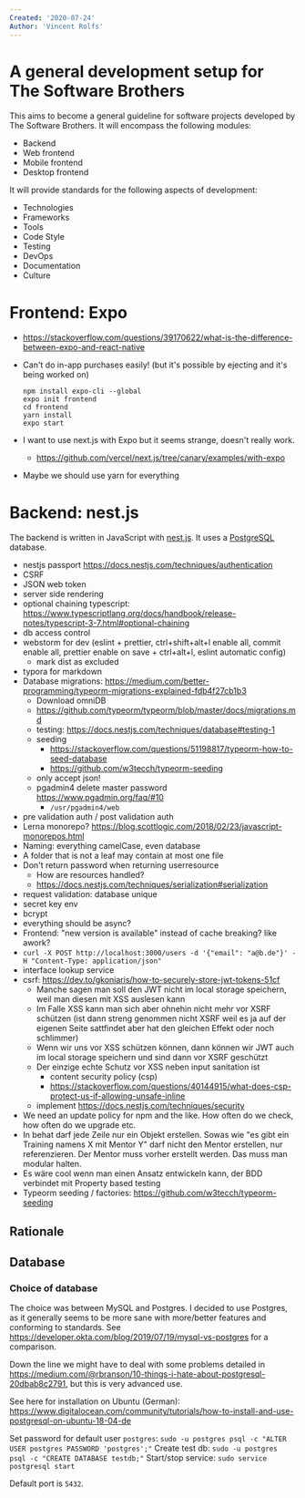 ```yaml
---
Created: '2020-07-24'
Author: 'Vincent Rolfs'
---
```


# A general development setup for The Software Brothers

This aims to become a general guideline for software projects developed by The Software Brothers. It will encompass the following modules:

- Backend
- Web frontend
- Mobile frontend
- Desktop frontend

It will provide standards for the following aspects of development:

- Technologies
- Frameworks
- Tools
- Code Style
- Testing
- DevOps
- Documentation
- Culture

# Frontend: Expo

- https://stackoverflow.com/questions/39170622/what-is-the-difference-between-expo-and-react-native

- Can't do in-app purchases easily! (but it's possible by ejecting and it's being worked on)

  ```
  npm install expo-cli --global
  expo init frontend
  cd frontend
  yarn install
  expo start
  ```

- I want to use next.js with Expo but it seems strange, doesn't really work.

  - https://github.com/vercel/next.js/tree/canary/examples/with-expo

- Maybe we should use yarn for everything

# Backend: nest.js

The backend is written in JavaScript with [nest.js](https://nestjs.com/). It uses a [PostgreSQL](https://www.postgresql.org/) database.

- nestjs passport https://docs.nestjs.com/techniques/authentication
- CSRF
- JSON web token
- server side rendering
- optional chaining typescript: https://www.typescriptlang.org/docs/handbook/release-notes/typescript-3-7.html#optional-chaining
- db access control
- webstorm for dev (eslint + prettier, ctrl+shift+alt+l enable all, commit enable all, prettier enable on save + ctrl+alt+l, eslint automatic config)
  - mark dist as excluded
- typora for markdown
- Database migrations: https://medium.com/better-programming/typeorm-migrations-explained-fdb4f27cb1b3
  - Download omniDB
  - https://github.com/typeorm/typeorm/blob/master/docs/migrations.md
  - testing: https://docs.nestjs.com/techniques/database#testing-1
  - seeding
    - https://stackoverflow.com/questions/51198817/typeorm-how-to-seed-database
    - https://github.com/w3tecch/typeorm-seeding
  - only accept json!
  - pgadmin4 delete master password https://www.pgadmin.org/faq/#10
    - `/usr/pgadmin4/web`
- pre validation auth / post validation auth
- Lerna monorepo? https://blog.scottlogic.com/2018/02/23/javascript-monorepos.html
- Naming: everything camelCase, even database
- A folder that is not a leaf may contain at most one file
- Don't return password when returning userresource
  - How are resources handled?
  - https://docs.nestjs.com/techniques/serialization#serialization
- request validation: database unique
- secret key env
- bcrypt
- everything should be async?
- Frontend: "new version is available" instead of cache breaking? like awork?
- `curl -X POST http://localhost:3000/users -d '{"email": "a@b.de"}' -H "Content-Type: application/json"`
- interface lookup service
- csrf: https://dev.to/gkoniaris/how-to-securely-store-jwt-tokens-51cf
  - Manche sagen man soll den JWT nicht im local storage speichern, weil man diesen mit XSS auslesen kann
  - Im Falle XSS kann man sich aber ohnehin nicht mehr vor XSRF schützen (ist dann streng genommen nicht XSRF weil es ja auf der eigenen Seite sattfindet aber hat den gleichen Effekt oder noch schlimmer)
  - Wenn wir uns vor XSS schützen können, dann können wir JWT auch im local storage speichern und sind dann vor XSRF geschützt
  - Der einzige echte Schutz vor XSS neben input sanitation ist
    - content security policy (csp)
    - https://stackoverflow.com/questions/40144915/what-does-csp-protect-us-if-allowing-unsafe-inline
  - implement https://docs.nestjs.com/techniques/security
- We need an update policy for npm and the like. How often do we check, how often do we upgrade etc.
- In behat darf jede Zeile nur ein Objekt erstellen. Sowas wie "es gibt ein Training namens X mit Mentor Y" darf nicht den Mentor erstellen, nur referenzieren. Der Mentor muss vorher erstellt werden. Das muss man modular halten.
- Es wäre cool wenn man einen Ansatz entwickeln kann, der BDD verbindet mit Property based testing
- Typeorm seeding / factories: https://github.com/w3tecch/typeorm-seeding

## Rationale

## Database

### Choice of database

The choice was between MySQL and Postgres. I decided to use Postgres, as it generally seems to be more sane with more/better features and conforming to standards. See https://developer.okta.com/blog/2019/07/19/mysql-vs-postgres for a comparison.

Down the line we might have to deal with some problems detailed in https://medium.com/@rbranson/10-things-i-hate-about-postgresql-20dbab8c2791, but this is very advanced use.

See here for installation on Ubuntu (German): https://www.digitalocean.com/community/tutorials/how-to-install-and-use-postgresql-on-ubuntu-18-04-de

Set password for default user `postgres`:
`sudo -u postgres psql -c "ALTER USER postgres PASSWORD 'postgres';"`
Create test db:
`sudo -u postgres psql -c "CREATE DATABASE testdb;"`
Start/stop service:
`sudo service postgresql start`

Default port is `5432`.
